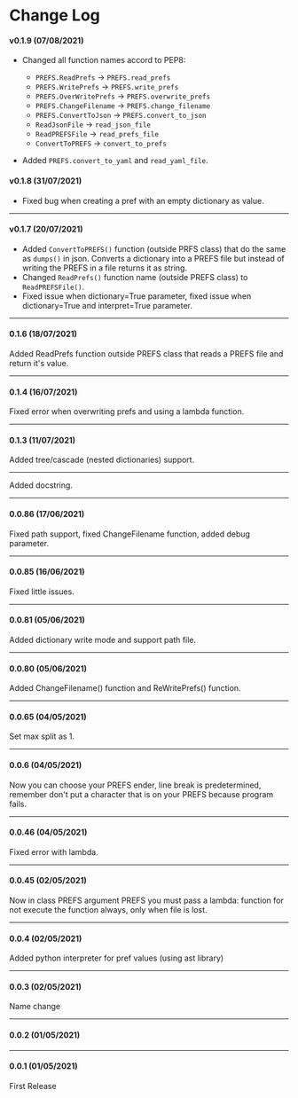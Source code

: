 # Change Log

#### v0.1.9 (07/08/2021)
- Changed all function names accord to PEP8:
	* `PREFS.ReadPrefs` -> `PREFS.read_prefs`
	* `PREFS.WritePrefs` -> `PREFS.write_prefs`
	* `PREFS.OverWritePrefs` -> `PREFS.overwrite_prefs`
	* `PREFS.ChangeFilename` -> `PREFS.change_filename`
	* `PREFS.ConvertToJson` -> `PREFS.convert_to_json`
	* `ReadJsonFile` -> `read_json_file`
	* `ReadPREFSFile` -> `read_prefs_file`
	* `ConvertToPREFS` -> `convert_to_prefs`


- Added `PREFS.convert_to_yaml` and `read_yaml_file`.


#### v0.1.8 (31/07/2021)

- Fixed bug when creating a pref with an empty dictionary as value.
---

#### v0.1.7 (20/07/2021)

- Added `ConvertToPREFS()` function (outside PRFS class) that do the same as `dumps()` in json. Converts a dictionary into a PREFS file but instead of writing the PREFS in a file returns it as string.
- Changed `ReadPrefs()` function name (outside PREFS class) to `ReadPREFSFile()`.
- Fixed issue when dictionary=True parameter, fixed issue when dictionary=True and interpret=True parameter.

---

#### 0.1.6 (18/07/2021)

Added ReadPrefs function outside PREFS class that reads a PREFS file and return it's value.

---

#### 0.1.4 (16/07/2021)

Fixed error when overwriting prefs and using a lambda function.

---

#### 0.1.3 (11/07/2021)

Added tree/cascade (nested dictionaries) support.

---

Added docstring.

---

#### 0.0.86 (17/06/2021)

Fixed path support, fixed ChangeFilename function, added debug parameter.

---

#### 0.0.85 (16/06/2021)

Fixed little issues.

---

#### 0.0.81 (05/06/2021)

Added dictionary write mode and support path file.

---

#### 0.0.80 (05/06/2021)

Added ChangeFilename() function and ReWritePrefs() function.

---

#### 0.0.65 (04/05/2021)

Set max split as 1.

---

#### 0.0.6 (04/05/2021)

Now you can choose your PREFS ender, line break is predetermined, remember don't put a character that is on your PREFS because program fails.

---

#### 0.0.46 (04/05/2021)

Fixed error with lambda.

---

#### 0.0.45 (02/05/2021)

Now in class PREFS argument PREFS you must pass a lambda: function for not execute the function always, only when file is lost.

---

#### 0.0.4 (02/05/2021)

Added python interpreter for pref values (using ast library)

---

#### 0.0.3 (02/05/2021)

Name change

---

#### 0.0.2 (01/05/2021)

---

#### 0.0.1 (01/05/2021)

First Release
